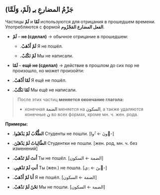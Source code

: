﻿(جَزْمُ المضارعِ بـِ (لَمْ، وَلَمَّا
---

Частицы **لَمْ** и **لَمّا** используются для отрицания в прошедшем времени. Употребляются с формой **الفعل المضارع المَجْزُوم**.

 - **لَمْ** – **не (сделал)** → обычное отрицание в прошедшем:

	-   .**لَمْ أَذْهَبْ**
Я не пошёл.
    
	-   **.لَمْ نَكْتُبْ**
Мы не написали.
    

- **لَمّا** – **ещё не (сделал)** → действие в прошлом до сих пор не произошло, но может произойти:

-   **.لَمّا أَذْهَبْ**
Я ещё не пошёл.
    
-   **.لَمّا نَكْتُبْ**
Мы ещё не написали.
    



> После этих частиц **меняется окончание глагола:**
> -  конечная  **الضمة** меняется на **السكون**, а также удаляются конечные **ن** во всех формах, кроме мн. ч. жен. рода.

**Примеры:**
-   **.الطُّلّابُ لَمْ يَذْهَبُوا**
Студенты не пошли.
[ونَ ← -ُوا-ُ]
    
-   **.الطّالِباتُ لَمْ يَذْهَبْنَ**
Студентки не пошли.
[жен. род, мн. ч. без изменений]
    
-   **.أَنتَ لَمْ تَذْهَبْ**
Ты не пошёл.
[الضمة ← السكون]
    
-   **.أَنتِ لَمْ تَذْهَبِي**
Ты (жен.) не пошла.
[ينَ ← -ِي-ِ]
    
-   **.أَنا لَمْ أَذْهَبْ** 
Я не пошёл.
[الضمة ← السكون]
    
-   **.نَحْنُ لَمْ نَذْهَبْ**
Мы не пошли.
[الضمة ← السكون]
    


